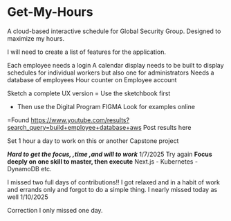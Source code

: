 # Get-My-Hours
A cloud-based interactive schedule for Global Security Group. Designed to maximize my hours. 

I will need to create a list of features for the application.

Each employee needs a login
A calendar display needs to be built to display schedules for individual workers but also one for administrators
Needs a database of employees
Hour counter on Employee account

Sketch a complete UX version
= Use the sketchbook first 
- Then use the Digital Program FIGMA
Look for examples online

=Found https://www.youtube.com/results?search_query=build+employee+database+aws
Post results here

Set 1 hour a day to work on this or another Capstone project

***Hard to get the focus, ,time ,and will to work*** 1/7/2025 Try again 
**Focus deeply on one skill to master, then execute** Next.js - Kubernetes - DynamoDB etc. 

I missed two full days of contributions!!
I got relaxed and in a habit of work and errands only and forgot to do a simple thing. 
I nearly missed today as well 1/10/2025

Correction I only missed one day. 
